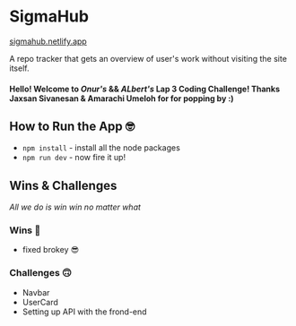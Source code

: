 # SigmaHub
<a href="https://sigmahub.netlify.app/" onclick="window.open(this.href,'_blank');return false;">sigmahub.netlify.app</a>

A repo tracker that gets an overview of user's work without visiting the site itself.

#### Hello! Welcome to _Onur's_ && _ALbert's_ Lap 3 Coding Challenge! Thanks **Jaxsan Sivanesan & Amarachi Umeloh** for for popping by :)

## How to Run the App :nerd_face:

- `npm install` - install all the node packages
- `npm run dev` - now fire it up!

## Wins & Challenges

_All we do is win win no matter what_

### Wins :muscle:

- fixed brokey :sunglasses:

### Challenges :upside_down_face:

- Navbar
- UserCard
- Setting up API with the frond-end
